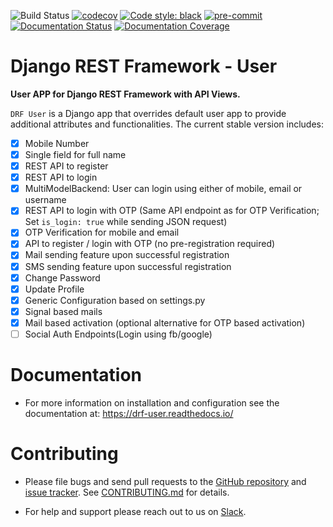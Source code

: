 ![Build Status](https://github.com/101loop/drf-user/workflows/CI/badge.svg)
[![codecov](https://codecov.io/gh/101Loop/drf-user/branch/master/graph/badge.svg)](https://codecov.io/gh/101Loop/drf-user)
[![Code style: black](https://img.shields.io/badge/code%20style-black-000000.svg)](https://github.com/psf/black)
[![pre-commit](https://img.shields.io/badge/pre--commit-enabled-brightgreen?logo=pre-commit&logoColor=white)](https://github.com/pre-commit/pre-commit)
[![Documentation Status](https://readthedocs.org/projects/drf-user/badge/?version=latest)](https://drf-user.readthedocs.io/en/latest/?badge=latest)
[![Documentation Coverage](https://drf-user.readthedocs.io/en/latest/_static/interrogate_badge.svg)](https://github.com/101loop/drf-user)

# Django REST Framework - User

**User APP for Django REST Framework with API Views.**<br>

`DRF User` is a Django app that overrides default user app to provide additional
attributes and functionalities. The current stable version includes:

- [x] Mobile Number
- [x] Single field for full name
- [x] REST API to register
- [x] REST API to login
- [x] MultiModelBackend: User can login using either of mobile, email or
      username
- [x] REST API to login with OTP (Same API endpoint as for OTP Verification; Set
      `is_login: true` while sending JSON request)
- [x] OTP Verification for mobile and email
- [x] API to register / login with OTP (no pre-registration required)
- [x] Mail sending feature upon successful registration
- [x] SMS sending feature upon successful registration
- [x] Change Password
- [x] Update Profile
- [x] Generic Configuration based on settings.py
- [x] Signal based mails
- [x] Mail based activation (optional alternative for OTP based activation)
- [ ] Social Auth Endpoints(Login using fb/google)

# Documentation

* For more information on installation and configuration see the documentation at:
https://drf-user.readthedocs.io/

# Contributing

* Please file bugs and send pull requests to the
[GitHub repository](https://github.com/101loop/drf-user) and
[issue tracker](https://github.com/101loop/drf-user/issues). See
[CONTRIBUTING.md](https://github.com/101Loop/drf-user/blob/master/CONTRIBUTING.md)
for details.


* For help and support please reach out to us on [Slack](https://101loop.slack.com).
